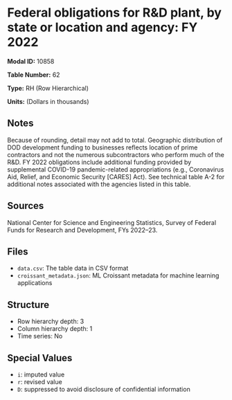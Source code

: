 # Federal obligations for R&D plant, by state or location and agency: FY 2022

**Modal ID:** 10858

**Table Number:** 62

**Type:** RH (Row Hierarchical)

**Units:** (Dollars in thousands)

## Notes

Because of rounding, detail may not add to total. Geographic distribution of DOD development funding to businesses reflects location of prime contractors and not the numerous subcontractors who perform much of the R&D. FY 2022 obligations include additional funding provided by supplemental COVID-19 pandemic-related appropriations (e.g., Coronavirus Aid, Relief, and Economic Security [CARES] Act). See technical table A-2 for additional notes associated with the agencies listed in this table.

## Sources

National Center for Science and Engineering Statistics, Survey of Federal Funds for Research and Development, FYs 2022–23.

## Files

- `data.csv`: The table data in CSV format
- `croissant_metadata.json`: ML Croissant metadata for machine learning applications

## Structure

- Row hierarchy depth: 3
- Column hierarchy depth: 1
- Time series: No

## Special Values

- `i`: imputed value
- `r`: revised value
- `D`: suppressed to avoid disclosure of confidential information
